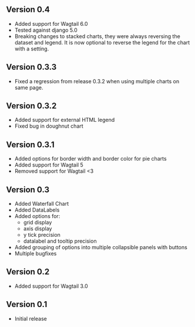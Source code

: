 ## Version 0.4
* Added support for Wagtail 6.0
* Tested against django 5.0
* Breaking changes to stacked charts, they were always reversing the dataset and legend.
  It is now optional to reverse the legend for the chart with a setting.

## Version 0.3.3
* Fixed a regression from release 0.3.2 when using multiple charts on same page.

## Version 0.3.2
* Added support for external HTML legend
* Fixed bug in doughnut chart

## Version 0.3.1
* Added options for border width and border color for pie charts
* Added support for Wagtail 5
* Removed support for Wagtail <3

## Version 0.3
* Added Waterfall Chart
* Added DataLabels
* Added options for:
  * grid display
  * axis display
  * y tick precision
  * datalabel and tooltip precision
* Added grouping of options into multiple collapsible panels with buttons
* Multiple bugfixes

## Version 0.2
* Added support for Wagtail 3.0

## Version 0.1
* Initial release
